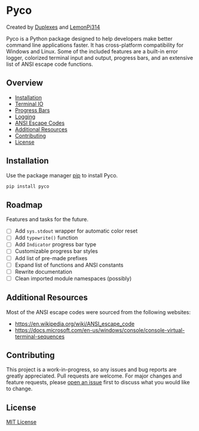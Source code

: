 # Pyco
Created by [Duplexes](https://github.com/Duplexes) and [LemonPi314](https://github.com/LemonPi314)

Pyco is a Python package designed to help developers make better command line applications faster. It has cross-platform compatibility for Windows and Linux. Some of the included features are a built-in error logger, colorized terminal input and output, progress bars, and an extensive list of ANSI escape code functions.

## Overview
- [Installation](#installation)
- [Terminal IO](terminal-io.md)
- [Progress Bars](progress-bars.md)
- [Logging](logging.md)
- [ANSI Escape Codes](ansi.md)
- [Additional Resources](#additional-resources)
- [Contributing](#contributing)
- [License](#license)

## Installation
Use the package manager [pip](https://pip.pypa.io/en/stable/) to install Pyco. 
```bash
pip install pyco
```

## Roadmap
Features and tasks for the future.

- [ ] Add `sys.stdout` wrapper for automatic color reset
- [ ] Add `typewrite()` function
- [ ] Add `Indicator` progress bar type
- [ ] Customizable progress bar styles
- [ ] Add list of pre-made prefixes
- [ ] Expand list of functions and ANSI constants
- [ ] Rewrite documentation
- [ ] Clean imported module namespaces (possibly)

## Additional Resources
Most of the ANSI escape codes were sourced from the following websites:
- <https://en.wikipedia.org/wiki/ANSI_escape_code>
- <https://docs.microsoft.com/en-us/windows/console/console-virtual-terminal-sequences>

## Contributing
This project is a work-in-progress, so any issues and bug reports are greatly appreciated. Pull requests are welcome. For major changes and feature requests, please [open an issue](https://github.com/Duplexes/pyco/issues/new) first to discuss what you would like to change.

## License
[MIT License](https://choosealicense.com/licenses/mit/)
